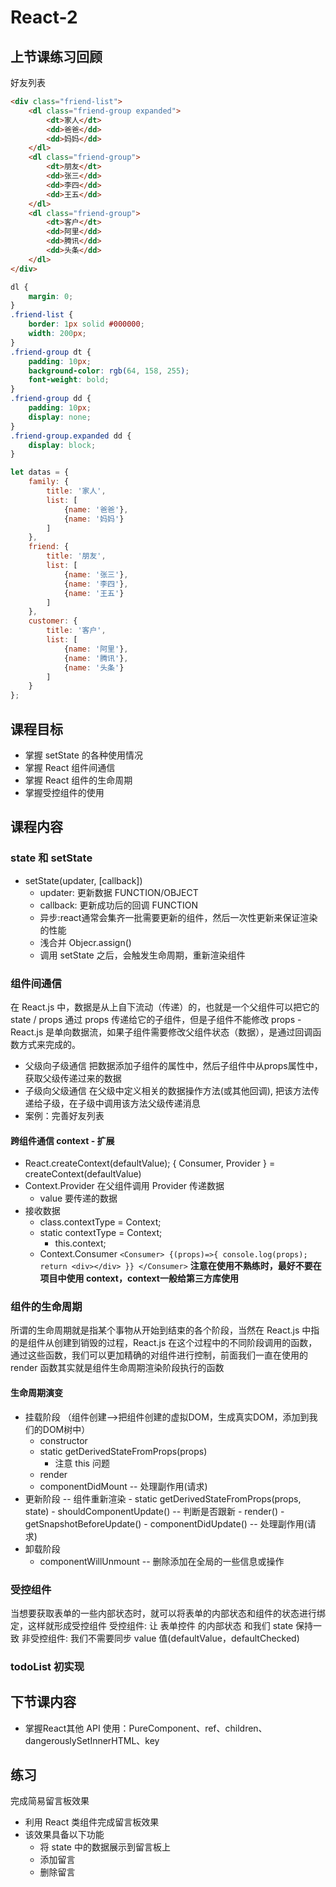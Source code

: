 # React-2
## 上节课练习回顾
好友列表
```html
<div class="friend-list">
    <dl class="friend-group expanded">
        <dt>家人</dt>
        <dd>爸爸</dd>
        <dd>妈妈</dd>
    </dl>
    <dl class="friend-group">
        <dt>朋友</dt>
        <dd>张三</dd>
        <dd>李四</dd>
        <dd>王五</dd>
    </dl>
    <dl class="friend-group">
        <dt>客户</dt>
        <dd>阿里</dd>
        <dd>腾讯</dd>
        <dd>头条</dd>
    </dl>
</div>
```
```css
dl {
    margin: 0;
}
.friend-list {
    border: 1px solid #000000;
    width: 200px;
}
.friend-group dt {
    padding: 10px;
    background-color: rgb(64, 158, 255);
    font-weight: bold;
}
.friend-group dd {
    padding: 10px;
    display: none;
}
.friend-group.expanded dd {
    display: block;
}
```
```JavaScript
let datas = {
    family: {
        title: '家人',
        list: [
            {name: '爸爸'},
            {name: '妈妈'}
        ]
    },
    friend: {
        title: '朋友',
        list: [
            {name: '张三'},
            {name: '李四'},
            {name: '王五'}
        ]
    },
    customer: {
        title: '客户',
        list: [
            {name: '阿里'},
            {name: '腾讯'},
            {name: '头条'}
        ]
    }
};
```
## 课程目标
- 掌握 setState 的各种使用情况
- 掌握 React 组件间通信
- 掌握 React 组件的生命周期
- 掌握受控组件的使用

## 课程内容
### state 和 setState
- setState(updater, [callback])
    - updater: 更新数据 FUNCTION/OBJECT
    - callback: 更新成功后的回调 FUNCTION
    - 异步:react通常会集齐一批需要更新的组件，然后一次性更新来保证渲染的性能
    - 浅合并 Objecr.assign()
    - 调用 setState 之后，会触发生命周期，重新渲染组件

### 组件间通信
在 React.js 中，数据是从上自下流动（传递）的，也就是一个父组件可以把它的 state / props 通过 props 传递给它的子组件，但是子组件不能修改 props - React.js 是单向数据流，如果子组件需要修改父组件状态（数据），是通过回调函数方式来完成的。
- 父级向子级通信
    把数据添加子组件的属性中，然后子组件中从props属性中，获取父级传递过来的数据
- 子级向父级通信
    在父级中定义相关的数据操作方法(或其他回调), 把该方法传递给子级，在子级中调用该方法父级传递消息      
- 案例：完善好友列表

#### 跨组件通信 context - 扩展
- React.createContext(defaultValue);
     { Consumer, Provider } = createContext(defaultValue)
- Context.Provider 在父组件调用 Provider 传递数据
    - value 要传递的数据
- 接收数据
    - class.contextType = Context;
    - static contextType = Context;
        - this.context;
    - Context.Consumer
        `
            <Consumer>
                {(props)=>{
                    console.log(props);
                    return <div></div>
                }}
            </Consumer>
        `
**注意在使用不熟练时，最好不要在项目中使用 context，context一般给第三方库使用**

### 组件的生命周期

所谓的生命周期就是指某个事物从开始到结束的各个阶段，当然在 React.js 中指的是组件从创建到销毁的过程，React.js 在这个过程中的不同阶段调用的函数，通过这些函数，我们可以更加精确的对组件进行控制，前面我们一直在使用的 render 函数其实就是组件生命周期渲染阶段执行的函数

#### 生命周期演变
- 挂载阶段 （组件创建-->把组件创建的虚拟DOM，生成真实DOM，添加到我们的DOM树中）
    - constructor
    - static getDerivedStateFromProps(props) 
      - 注意 this 问题
    - render
    - componentDidMount -- 处理副作用(请求)
- 更新阶段 -- 组件重新渲染
      - static getDerivedStateFromProps(props, state)
      - shouldComponentUpdate()  -- 判断是否跟新
      - render()
      - getSnapshotBeforeUpdate() 
      - componentDidUpdate() -- 处理副作用(请求)
- 卸载阶段
  - componentWillUnmount  -- 删除添加在全局的一些信息或操作

### 受控组件
当想要获取表单的一些内部状态时，就可以将表单的内部状态和组件的状态进行绑定，这样就形成受控组件
受控组件: 让 表单控件 的内部状态  和我们 state 保持一致
非受控组件: 我们不需要同步 value 值(defaultValue，defaultChecked)

### todoList 初实现
## 下节课内容
- 掌握React其他 API 使用：PureComponent、ref、children、dangerouslySetInnerHTML、key


## 练习
完成简易留言板效果
- 利用 React 类组件完成留言板效果 
- 该效果具备以下功能
    - 将 state 中的数据展示到留言板上
    - 添加留言
    - 删除留言











 






